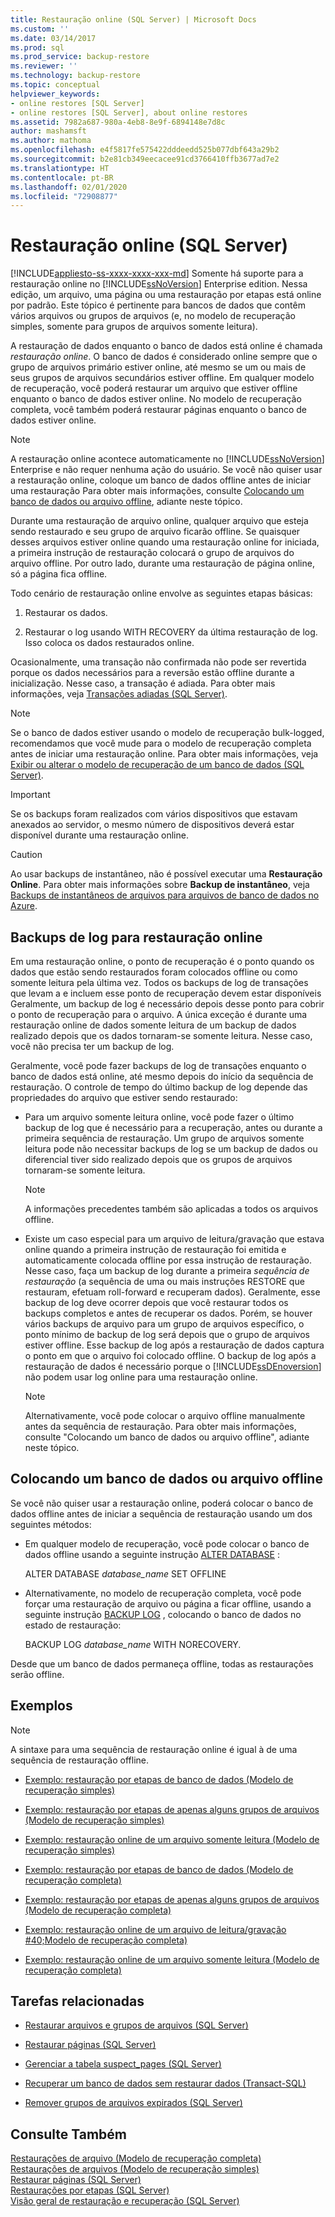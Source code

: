 ```yaml
---
title: Restauração online (SQL Server) | Microsoft Docs
ms.custom: ''
ms.date: 03/14/2017
ms.prod: sql
ms.prod_service: backup-restore
ms.reviewer: ''
ms.technology: backup-restore
ms.topic: conceptual
helpviewer_keywords:
- online restores [SQL Server]
- online restores [SQL Server], about online restores
ms.assetid: 7982a687-980a-4eb8-8e9f-6894148e7d8c
author: mashamsft
ms.author: mathoma
ms.openlocfilehash: e4f5817fe575422dddeedd525b077dbf643a29b2
ms.sourcegitcommit: b2e81cb349eecacee91cd3766410ffb3677ad7e2
ms.translationtype: HT
ms.contentlocale: pt-BR
ms.lasthandoff: 02/01/2020
ms.locfileid: "72908877"
---
```

# <a name="online-restore-sql-server"></a>Restauração online (SQL Server)
[!INCLUDE[appliesto-ss-xxxx-xxxx-xxx-md](../../includes/appliesto-ss-xxxx-xxxx-xxx-md.md)]
  Somente há suporte para a restauração online no [!INCLUDE[ssNoVersion](../../includes/ssnoversion-md.md)] Enterprise edition. Nessa edição, um arquivo, uma página ou uma restauração por etapas está online por padrão. Este tópico é pertinente para bancos de dados que contêm vários arquivos ou grupos de arquivos (e, no modelo de recuperação simples, somente para grupos de arquivos somente leitura).  
  
 A restauração de dados enquanto o banco de dados está online é chamada *restauração online*. O banco de dados é considerado online sempre que o grupo de arquivos primário estiver online, até mesmo se um ou mais de seus grupos de arquivos secundários estiver offline. Em qualquer modelo de recuperação, você poderá restaurar um arquivo que estiver offline enquanto o banco de dados estiver online. No modelo de recuperação completa, você também poderá restaurar páginas enquanto o banco de dados estiver online.  
  
> [!NOTE]  
>  A restauração online acontece automaticamente no [!INCLUDE[ssNoVersion](../../includes/ssnoversion-md.md)] Enterprise e não requer nenhuma ação do usuário. Se você não quiser usar a restauração online, coloque um banco de dados offline antes de iniciar uma restauração Para obter mais informações, consulte [Colocando um banco de dados ou arquivo offline](#taking_db_or_file_offline), adiante neste tópico.  
  
 Durante uma restauração de arquivo online, qualquer arquivo que esteja sendo restaurado e seu grupo de arquivo ficarão offline. Se quaisquer desses arquivos estiver online quando uma restauração online for iniciada, a primeira instrução de restauração colocará o grupo de arquivos do arquivo offline. Por outro lado, durante uma restauração de página online, só a página fica offline.  
  
 Todo cenário de restauração online envolve as seguintes etapas básicas:  
  
1.  Restaurar os dados.  
  
2.  Restaurar o log usando WITH RECOVERY da última restauração de log. Isso coloca os dados restaurados online.  

 Ocasionalmente, uma transação não confirmada não pode ser revertida porque os dados necessários para a reversão estão offline durante a inicialização. Nesse caso, a transação é adiada. Para obter mais informações, veja [Transações adiadas &#40;SQL Server&#41;](../../relational-databases/backup-restore/deferred-transactions-sql-server.md).  
  
> [!NOTE]  
>  Se o banco de dados estiver usando o modelo de recuperação bulk-logged, recomendamos que você mude para o modelo de recuperação completa antes de iniciar uma restauração online. Para obter mais informações, veja [Exibir ou alterar o modelo de recuperação de um banco de dados &#40;SQL Server&#41;](../../relational-databases/backup-restore/view-or-change-the-recovery-model-of-a-database-sql-server.md).  
  
> [!IMPORTANT]  
>  Se os backups foram realizados com vários dispositivos que estavam anexados ao servidor, o mesmo número de dispositivos deverá estar disponível durante uma restauração online.  
  
> [!CAUTION]  
>  Ao usar backups de instantâneo, não é possível executar uma **Restauração Online**. Para obter mais informações sobre **Backup de instantâneo**, veja [Backups de instantâneos de arquivos para arquivos de banco de dados no Azure](../../relational-databases/backup-restore/file-snapshot-backups-for-database-files-in-azure.md).  
  
## <a name="log-backups-for-online-restore"></a>Backups de log para restauração online  
 Em uma restauração online, o ponto de recuperação é o ponto quando os dados que estão sendo restaurados foram colocados offline ou como somente leitura pela última vez. Todos os backups de log de transações que levam a e incluem esse ponto de recuperação devem estar disponíveis Geralmente, um backup de log é necessário depois desse ponto para cobrir o ponto de recuperação para o arquivo. A única exceção é durante uma restauração online de dados somente leitura de um backup de dados realizado depois que os dados tornaram-se somente leitura. Nesse caso, você não precisa ter um backup de log.  
  
 Geralmente, você pode fazer backups de log de transações enquanto o banco de dados está online, até mesmo depois do início da sequência de restauração. O controle de tempo do último backup de log depende das propriedades do arquivo que estiver sendo restaurado:  
  
-   Para um arquivo somente leitura online, você pode fazer o último backup de log que é necessário para a recuperação, antes ou durante a primeira sequência de restauração. Um grupo de arquivos somente leitura pode não necessitar backups de log se um backup de dados ou diferencial tiver sido realizado depois que os grupos de arquivos tornaram-se somente leitura.  
  
    > [!NOTE]  
    >  A informações precedentes também são aplicadas a todos os arquivos offline.  
  
-   Existe um caso especial para um arquivo de leitura/gravação que estava online quando a primeira instrução de restauração foi emitida e automaticamente colocada offline por essa instrução de restauração. Nesse caso, faça um backup de log durante a primeira *sequência de restauração* (a sequência de uma ou mais instruções RESTORE que restauram, efetuam roll-forward e recuperam dados). Geralmente, esse backup de log deve ocorrer depois que você restaurar todos os backups completos e antes de recuperar os dados. Porém, se houver vários backups de arquivo para um grupo de arquivos específico, o ponto mínimo de backup de log será depois que o grupo de arquivos estiver offline. Esse backup de log após a restauração de dados captura o ponto em que o arquivo foi colocado offline. O backup de log após a restauração de dados é necessário porque o [!INCLUDE[ssDEnoversion](../../includes/ssdenoversion-md.md)] não podem usar log online para uma restauração online.  
  
    > [!NOTE]  
    >  Alternativamente, você pode colocar o arquivo offline manualmente antes da sequência de restauração. Para obter mais informações, consulte "Colocando um banco de dados ou arquivo offline", adiante neste tópico.  
  
##  <a name="taking_db_or_file_offline"></a> Colocando um banco de dados ou arquivo offline  
 Se você não quiser usar a restauração online, poderá colocar o banco de dados offline antes de iniciar a sequência de restauração usando um dos seguintes métodos:  
  
-   Em qualquer modelo de recuperação, você pode colocar o banco de dados offline usando a seguinte instrução [ALTER DATABASE](../../t-sql/statements/alter-database-transact-sql.md) :  
  
     ALTER DATABASE *database_name* SET OFFLINE  
  
-   Alternativamente, no modelo de recuperação completa, você pode forçar uma restauração de arquivo ou página a ficar offline, usando a seguinte instrução [BACKUP LOG](../../t-sql/statements/backup-transact-sql.md) , colocando o banco de dados no estado de restauração:  
  
     BACKUP LOG *database_name* WITH NORECOVERY.  
  
 Desde que um banco de dados permaneça offline, todas as restaurações serão offline.  
  
## <a name="examples"></a>Exemplos  
  
> [!NOTE]  
>  A sintaxe para uma sequência de restauração online é igual à de uma sequência de restauração offline.  
  
-   [Exemplo: restauração por etapas de banco de dados &#40;Modelo de recuperação simples&#41;](../../relational-databases/backup-restore/example-piecemeal-restore-of-database-simple-recovery-model.md)  
  
-   [Exemplo: restauração por etapas de apenas alguns grupos de arquivos &#40;Modelo de recuperação simples&#41;](../../relational-databases/backup-restore/example-piecemeal-restore-of-only-some-filegroups-simple-recovery-model.md)  
  
-   [Exemplo: restauração online de um arquivo somente leitura &#40;Modelo de recuperação simples&#41;](../../relational-databases/backup-restore/example-online-restore-of-a-read-only-file-simple-recovery-model.md)  
  
-   [Exemplo: restauração por etapas de banco de dados &#40;Modelo de recuperação completa&#41;](../../relational-databases/backup-restore/example-piecemeal-restore-of-database-full-recovery-model.md)  
  
-   [Exemplo: restauração por etapas de apenas alguns grupos de arquivos &#40;Modelo de recuperação completa&#41;](../../relational-databases/backup-restore/example-piecemeal-restore-of-only-some-filegroups-full-recovery-model.md)  
  
-   [Exemplo: restauração online de um arquivo de leitura/gravação #40;Modelo de recuperação completa&#41;](../../relational-databases/backup-restore/example-online-restore-of-a-read-write-file-full-recovery-model.md)  
  
-   [Exemplo: restauração online de um arquivo somente leitura &#40;Modelo de recuperação completa&#41;](../../relational-databases/backup-restore/example-online-restore-of-a-read-only-file-full-recovery-model.md)  
  
##  <a name="RelatedTasks"></a> Tarefas relacionadas  
  
-   [Restaurar arquivos e grupos de arquivos &#40;SQL Server&#41;](../../relational-databases/backup-restore/restore-files-and-filegroups-sql-server.md)  
  
-   [Restaurar páginas &#40;SQL Server&#41;](../../relational-databases/backup-restore/restore-pages-sql-server.md)  
  
-   [Gerenciar a tabela suspect_pages &#40;SQL Server&#41;](../../relational-databases/backup-restore/manage-the-suspect-pages-table-sql-server.md)  
  
-   [Recuperar um banco de dados sem restaurar dados &#40;Transact-SQL&#41;](../../relational-databases/backup-restore/recover-a-database-without-restoring-data-transact-sql.md)  
  
-   [Remover grupos de arquivos expirados &#40;SQL Server&#41;](../../relational-databases/backup-restore/remove-defunct-filegroups-sql-server.md)  
  
## <a name="see-also"></a>Consulte Também  
 [Restaurações de arquivo &#40;Modelo de recuperação completa&#41;](../../relational-databases/backup-restore/file-restores-full-recovery-model.md)   
 [Restaurações de arquivos &#40;Modelo de recuperação simples&#41;](../../relational-databases/backup-restore/file-restores-simple-recovery-model.md)   
 [Restaurar páginas &#40;SQL Server&#41;](../../relational-databases/backup-restore/restore-pages-sql-server.md)   
 [Restaurações por etapas &#40;SQL Server&#41;](../../relational-databases/backup-restore/piecemeal-restores-sql-server.md)   
 [Visão geral de restauração e recuperação &#40;SQL Server&#41;](../../relational-databases/backup-restore/restore-and-recovery-overview-sql-server.md)  
  
  

